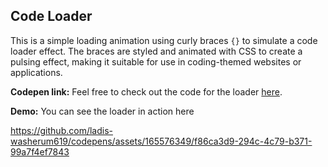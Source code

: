 ## Code Loader
This is a simple loading animation using curly braces `{}` to simulate a code loader effect. The braces are styled and animated with CSS to create a pulsing effect, making it suitable for use in coding-themed websites or applications.

**Codepen link:** Feel free to check out the code for the loader [here](https://codepen.io/ladis-washerum619/pen/abrmMeN).

**Demo:** You can see the loader in action here

https://github.com/ladis-washerum619/codepens/assets/165576349/f86ca3d9-294c-4c79-b371-99a7f4ef7843

